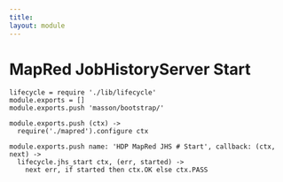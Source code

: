 ```yaml
---
title: 
layout: module
---
```


# MapRed JobHistoryServer Start

    lifecycle = require './lib/lifecycle'
    module.exports = []
    module.exports.push 'masson/bootstrap/'

    module.exports.push (ctx) ->
      require('./mapred').configure ctx

    module.exports.push name: 'HDP MapRed JHS # Start', callback: (ctx, next) ->
      lifecycle.jhs_start ctx, (err, started) ->
        next err, if started then ctx.OK else ctx.PASS
